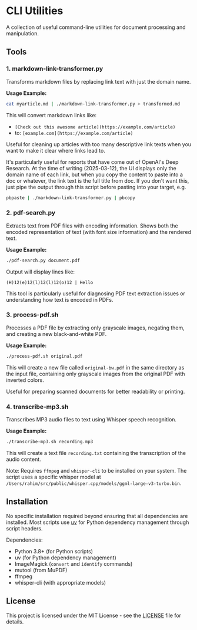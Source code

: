 # CLI Utilities

A collection of useful command-line utilities for document processing and manipulation.

## Tools

### 1. markdown-link-transformer.py

Transforms markdown files by replacing link text with just the domain name.

**Usage Example:**
```bash
cat myarticle.md | ./markdown-link-transformer.py > transformed.md
```

This will convert markdown links like:
- `[Check out this awesome article](https://example.com/article)` 
- to: `[example.com](https://example.com/article)`

Useful for cleaning up articles with too many descriptive link texts when you want to make it clear where links lead to.

It's particularly useful for reports that have come out of OpenAI's Deep Research. At the time of writing (2025-03-12), the UI displays only the domain name of each link, but when you copy the content to paste into a doc or whatever, the link text is the full title from doc. If you don't want this, just pipe the output through this script before pasting into your target, e.g.

```bash
pbpaste | ./markdown-link-transformer.py | pbcopy
```

### 2. pdf-search.py

Extracts text from PDF files with encoding information. Shows both the encoded representation of text (with font size information) and the rendered text.

**Usage Example:**
```bash
./pdf-search.py document.pdf
```

Output will display lines like:
```
(H)12(e)12(l)12(l)12(o)12 | Hello
```

This tool is particularly useful for diagnosing PDF text extraction issues or understanding how text is encoded in PDFs.

### 3. process-pdf.sh

Processes a PDF file by extracting only grayscale images, negating them, and creating a new black-and-white PDF.

**Usage Example:**
```bash
./process-pdf.sh original.pdf
```

This will create a new file called `original-bw.pdf` in the same directory as the input file, containing only grayscale images from the original PDF with inverted colors.

Useful for preparing scanned documents for better readability or printing.

### 4. transcribe-mp3.sh

Transcribes MP3 audio files to text using Whisper speech recognition.

**Usage Example:**
```bash
./transcribe-mp3.sh recording.mp3
```

This will create a text file `recording.txt` containing the transcription of the audio content.

Note: Requires `ffmpeg` and `whisper-cli` to be installed on your system. The script uses a specific whisper model at `/Users/rahim/src/public/whisper.cpp/models/ggml-large-v3-turbo.bin`.

## Installation

No specific installation required beyond ensuring that all dependencies are installed. Most scripts use [uv](https://github.com/astral-sh/uv) for Python dependency management through script headers.

Dependencies:
- Python 3.8+ (for Python scripts)
- uv (for Python dependency management)
- ImageMagick (`convert` and `identify` commands)
- mutool (from MuPDF)
- ffmpeg
- whisper-cli (with appropriate models)

## License

This project is licensed under the MIT License - see the [LICENSE](./LICENSE) file for details.

